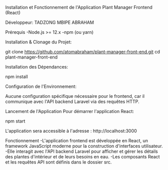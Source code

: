 Installation et Fonctionnement de l'Application Plant Manager Frontend (React)

Développeur: TADZONG MBIPE ABRAHAM

Prérequis
-Node.js >= 12.x
-npm (ou yarn)

Installation & Clonage du Projet:

git clone https://github.com/atomabraham/plant-manager-front-end.git
cd plant-manager-front-end

Installation des Dépendances:

npm install

Configuration de l'Environnement:

Aucune configuration spécifique nécessaire pour le frontend, car il communique avec l'API backend Laravel via des requêtes HTTP.

Lancement de l'Application
Pour démarrer l'application React:

npm start

L'application sera accessible à l'adresse : http://localhost:3000

Fonctionnement
-L'application frontend est développée en React, un framework JavaScript moderne pour la construction d'interfaces utilisateur.
-Elle interagit avec l'API backend Laravel pour afficher et gérer les détails des plantes d'intérieur et de leurs besoins en eau.
-Les composants React et les requêtes API sont définis dans le dossier src.
